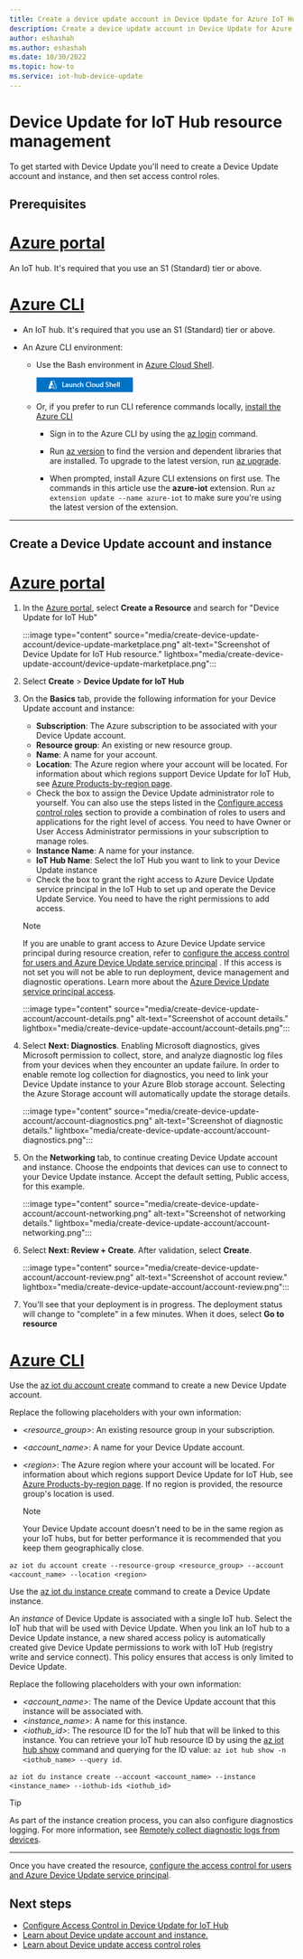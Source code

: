 ```yaml
---
title: Create a device update account in Device Update for Azure IoT Hub | Microsoft Docs
description: Create a device update account in Device Update for Azure IoT Hub.
author: eshashah
ms.author: eshashah
ms.date: 10/30/2022
ms.topic: how-to
ms.service: iot-hub-device-update
---
```


# Device Update for IoT Hub resource management

To get started with Device Update you'll need to create a Device Update account and instance, and then set access control roles.

## Prerequisites

# [Azure portal](#tab/portal)

An IoT hub. It's required that you use an S1 (Standard) tier or above.

# [Azure CLI](#tab/cli)

* An IoT hub. It's required that you use an S1 (Standard) tier or above.

* An Azure CLI environment:

  * Use the Bash environment in [Azure Cloud Shell](../cloud-shell/quickstart.md).

    [![Launch Cloud Shell in a new window](../../includes/media/cloud-shell-try-it/hdi-launch-cloud-shell.png)](https://shell.azure.com)

  * Or, if you prefer to run CLI reference commands locally, [install the Azure CLI](/cli/azure/install-azure-cli)

    * Sign in to the Azure CLI by using the [az login](/cli/azure/reference-index#az-login) command.

    * Run [az version](/cli/azure/reference-index#az-version) to find the version and dependent libraries that are installed. To upgrade to the latest version, run [az upgrade](/cli/azure/reference-index#az-upgrade).
 
    * When prompted, install Azure CLI extensions on first use. The commands in this article use the **azure-iot** extension. Run `az extension update --name azure-iot` to make sure you're using the latest version of the extension.

---

## Create a Device Update account and instance

# [Azure portal](#tab/portal)

1. In the [Azure portal](https://portal.azure.com), select **Create a Resource** and search for "Device Update for IoT Hub"

   :::image type="content" source="media/create-device-update-account/device-update-marketplace.png" alt-text="Screenshot of Device Update for IoT Hub resource." lightbox="media/create-device-update-account/device-update-marketplace.png":::

2. Select **Create** > **Device Update for IoT Hub**

3. On the **Basics** tab, provide the following information for your Device Update account and instance:

   * **Subscription**: The Azure subscription to be associated with your Device Update account.
   * **Resource group**: An existing or new resource group.
   * **Name**: A name for your account.
   * **Location**: The Azure region where your account will be located. For information about which regions support Device Update for IoT Hub, see [Azure Products-by-region page](https://azure.microsoft.com/global-infrastructure/services/?products=iot-hub).
   * Check the box to assign the Device Update administrator role to yourself. You can also use the steps listed in the [Configure access control roles](configure-access-control-device-update.md) section to provide a combination of roles to users and applications for the right level of access. You need to have Owner or User Access Administrator permissions in your subscription to manage roles.
   * **Instance Name**: A name for your instance.
   * **IoT Hub Name**: Select the IoT Hub you want to link to your Device Update instance
   * Check the box to grant the right access to Azure Device Update service principal in the IoT Hub to set up and operate the Device Update Service. You need to have the right permissions to add access. 
   > [!NOTE]
   > If you are unable to grant access to Azure Device Update service principal during resource creation, refer to [configure the access control for users and Azure Device Update service principal](configure-access-control-device-update.md) . If this access is not set you will not be able to run deployment, device management and diagnostic operations. Learn more about the [Azure Device Update service principal access](device-update-control-access.md#configuring-access-for-azure-device-update-service-principal-in-the-iot-hub).

   :::image type="content" source="media/create-device-update-account/account-details.png" alt-text="Screenshot of account details." lightbox="media/create-device-update-account/account-details.png":::

5. Select **Next: Diagnostics**. Enabling Microsoft diagnostics, gives Microsoft permission to collect, store, and analyze diagnostic log files from your devices when they encounter an update failure. In order to enable remote log collection for diagnostics, you need to link your Device Update instance to your Azure Blob storage account. Selecting the Azure Storage account will automatically update the storage details.

   :::image type="content" source="media/create-device-update-account/account-diagnostics.png" alt-text="Screenshot of diagnostic details." lightbox="media/create-device-update-account/account-diagnostics.png":::

6. On the **Networking** tab, to continue creating Device Update account and instance.
   Choose the endpoints that devices can use to connect to your Device Update instance. Accept the default setting, Public access, for this example.

   :::image type="content" source="media/create-device-update-account/account-networking.png" alt-text="Screenshot of networking details." lightbox="media/create-device-update-account/account-networking.png":::

7. Select **Next: Review + Create**. After validation, select **Create**.

   :::image type="content" source="media/create-device-update-account/account-review.png" alt-text="Screenshot of account review." lightbox="media/create-device-update-account/account-review.png":::

8. You'll see that your deployment is in progress. The deployment status will change to "complete" in a few minutes. When it does, select **Go to resource**

# [Azure CLI](#tab/cli)

Use the [az iot du account create](/cli/azure/iot/du/account#az-iot-du-account-create) command to create a new Device Update account.

Replace the following placeholders with your own information:

* *\<resource_group>*: An existing resource group in your subscription.
* *\<account_name>*: A name for your Device Update account.
* *\<region>*: The Azure region where your account will be located. For information about which regions support Device Update for IoT Hub, see [Azure Products-by-region page](https://azure.microsoft.com/global-infrastructure/services/?products=iot-hub). If no region is provided, the resource group's location is used.

   > [!NOTE]
   > Your Device Update account doesn't need to be in the same region as your IoT hubs, but for better performance it is recommended that you keep them geographically close.

```azurecli-interactive
az iot du account create --resource-group <resource_group> --account <account_name> --location <region>
```

Use the [az iot du instance create](/cli/azure/iot/du/instance#az-iot-du-instance-create) command to create a Device Update instance.

An *instance* of Device Update is associated with a single IoT hub. Select the IoT hub that will be used with Device Update. When you link an IoT hub to a Device Update instance, a new shared access policy is automatically created give Device Update permissions to work with IoT Hub (registry write and service connect). This policy ensures that access is only limited to Device Update.

Replace the following placeholders with your own information:

* *\<account_name>*: The name of the Device Update account that this instance will be associated with.
* *\<instance_name>*: A name for this instance.
* *\<iothub_id>*: The resource ID for the IoT hub that will be linked to this instance. You can retrieve your IoT hub resource ID by using the [az iot hub show](/cli/azure/iot/hub#az-iot-hub-show) command and querying for the ID value: `az iot hub show -n <iothub_name> --query id`.

```azurecli-interactive
az iot du instance create --account <account_name> --instance <instance_name> --iothub-ids <iothub_id>
```

>[!TIP]
>As part of the instance creation process, you can also configure diagnostics logging. For more information, see [Remotely collect diagnostic logs from devices](device-update-log-collection.md).

---

Once you have created the resource, [configure the access control for users and Azure Device Update service principal](configure-access-control-device-update.md).

## Next steps

* [Configure Access Control in Device Update for IoT Hub ](configure-access-control-device-update.md)
* [Learn about Device update account and instance.](device-update-resources.md)
* [Learn about Device update access control roles](device-update-control-access.md)
